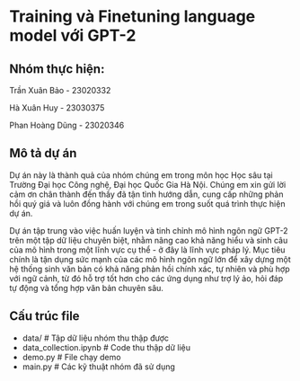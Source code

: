 
# Training và Finetuning language model với GPT-2

## Nhóm thực hiện: 
Trần Xuân Bảo - 23020332

Hà Xuân Huy - 23030375

Phan Hoàng Dũng - 23020346

## Mô tả dự án 
Dự án này là thành quả của nhóm chúng em trong môn học Học sâu tại Trường Đại học Công nghệ, Đại học Quốc Gia Hà Nội. Chúng em xin gửi lời cảm ơn chân thành đến thầy đã tận tình hướng dẫn, cung cấp những phản hồi quý giá và luôn đồng hành với chúng em trong suốt quá trình thực hiện dự án.

Dự án tập trung vào việc huấn luyện và tinh chỉnh mô hình ngôn ngữ GPT-2 trên một tập dữ liệu chuyên biệt, nhằm nâng cao khả năng hiểu và sinh câu của mô hình trong một lĩnh vực cụ thể - ở đây là lĩnh vực pháp lý. Mục tiêu chính là tận dụng sức mạnh của các mô hình ngôn ngữ lớn để xây dựng một hệ thống sinh văn bản có khả năng phản hồi chính xác, tự nhiên và phù hợp với ngữ cảnh, từ đó hỗ trợ tốt hơn cho các ứng dụng như trợ lý ảo, hỏi đáp tự động và tổng hợp văn bản chuyên sâu.

## Cấu trúc file 
- data/ # Tập dữ liệu nhóm thu thập được
- data_collection.ipynb # Code thu thập dữ liệu
- demo.py # File chạy demo
- main.py # Các kỹ thuật nhóm đã sử dụng
